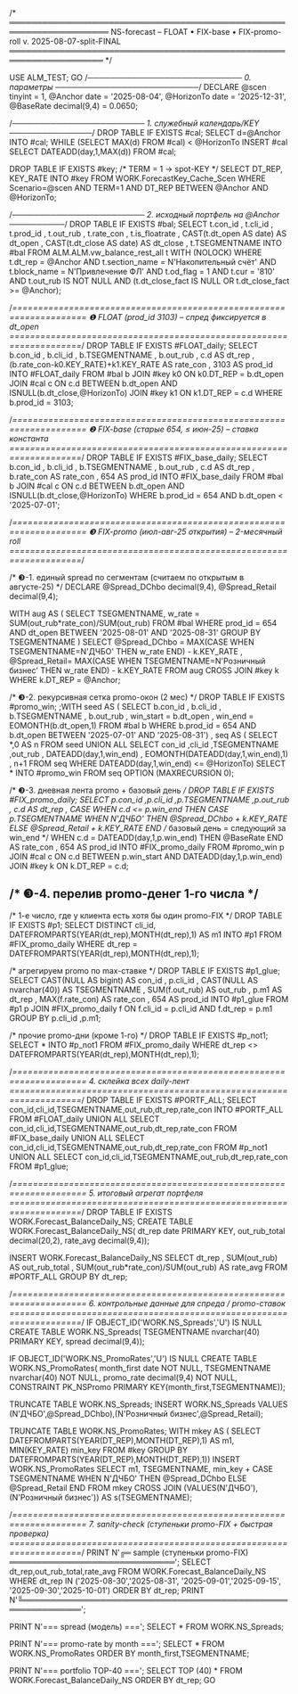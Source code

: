/* ════════════════════════════════════════════════════════════════════
     NS-forecast – FLOAT • FIX-base • FIX-promo-roll
     v. 2025-08-07-split-FINAL
   ═══════════════════════════════════════════════════════════════════ */

USE ALM_TEST;
GO
/*──────────────────────────── 0. параметры ──────────────────────────*/
DECLARE
    @scen      tinyint      = 1,
    @Anchor    date         = '2025-08-04',
    @HorizonTo date         = '2025-12-31',
    @BaseRate  decimal(9,4) = 0.0650;

/*──────────────────────── 1. служебный календарь/KEY ───────────────*/
DROP TABLE IF EXISTS #cal;
SELECT d=@Anchor INTO #cal;
WHILE (SELECT MAX(d) FROM #cal) < @HorizonTo
      INSERT #cal SELECT DATEADD(day,1,MAX(d)) FROM #cal;

DROP TABLE IF EXISTS #key;            /* TERM = 1 → spot-KEY */
SELECT DT_REP, KEY_RATE
INTO   #key
FROM   WORK.ForecastKey_Cache_Scen
WHERE  Scenario=@scen AND TERM=1
  AND  DT_REP BETWEEN @Anchor AND @HorizonTo;

/*──────────────────────── 2. исходный портфель на @Anchor ──────────*/
DROP TABLE IF EXISTS #bal;
SELECT  t.con_id ,
        t.cli_id ,
        t.prod_id ,
        t.out_rub ,
        t.rate_con ,
        t.is_floatrate ,
        CAST(t.dt_open  AS date) AS dt_open ,
        CAST(t.dt_close AS date) AS dt_close ,
        t.TSEGMENTNAME
INTO    #bal
FROM    ALM.ALM.vw_balance_rest_all t WITH (NOLOCK)
WHERE   t.dt_rep        = @Anchor
  AND   t.section_name  = N'Накопительный счёт'
  AND   t.block_name    = N'Привлечение ФЛ'
  AND   t.od_flag       = 1
  AND   t.cur           = '810'
  AND   t.out_rub IS NOT NULL
  AND  (t.dt_close_fact IS NULL OR t.dt_close_fact >= @Anchor);

/*====================================================================
   ❶  FLOAT  (prod_id 3103)   – спред фиксируется в dt_open
  ====================================================================*/
DROP TABLE IF EXISTS #FLOAT_daily;
SELECT  b.con_id ,
        b.cli_id ,
        b.TSEGMENTNAME ,
        b.out_rub ,
        c.d                                  AS dt_rep ,
        (b.rate_con-k0.KEY_RATE)+k1.KEY_RATE AS rate_con ,
        3103                                 AS prod_id
INTO    #FLOAT_daily
FROM    #bal b
JOIN    #key k0 ON k0.DT_REP = b.dt_open
JOIN    #cal c  ON c.d BETWEEN b.dt_open AND ISNULL(b.dt_close,@HorizonTo)
JOIN    #key k1 ON k1.DT_REP = c.d
WHERE   b.prod_id = 3103;

/*====================================================================
   ❷  FIX-base  (старые 654, ≤ июн-25)  – ставка константа
  ====================================================================*/
DROP TABLE IF EXISTS #FIX_base_daily;
SELECT  b.con_id ,
        b.cli_id ,
        b.TSEGMENTNAME ,
        b.out_rub ,
        c.d        AS dt_rep ,
        b.rate_con AS rate_con ,
        654        AS prod_id
INTO    #FIX_base_daily
FROM    #bal b
JOIN    #cal c ON c.d BETWEEN b.dt_open AND ISNULL(b.dt_close,@HorizonTo)
WHERE   b.prod_id = 654
  AND   b.dt_open < '2025-07-01';

/*====================================================================
   ❸  FIX-promo  (июл-авг-25 открытия)  – 2-месячный roll
  ====================================================================*/

/* ❸-1. единый spread по сегментам (считаем по открытым в августе-25) */
DECLARE @Spread_DChbo  decimal(9,4),
        @Spread_Retail decimal(9,4);

WITH aug AS (
     SELECT TSEGMENTNAME,
            w_rate = SUM(out_rub*rate_con)/SUM(out_rub)
     FROM   #bal
     WHERE  prod_id = 654
       AND  dt_open BETWEEN '2025-08-01' AND '2025-08-31'
     GROUP  BY TSEGMENTNAME )
SELECT @Spread_DChbo  = MAX(CASE WHEN TSEGMENTNAME=N'ДЧБО'            THEN w_rate END) - k.KEY_RATE ,
       @Spread_Retail= MAX(CASE WHEN TSEGMENTNAME=N'Розничный бизнес' THEN w_rate END) - k.KEY_RATE
FROM   aug
CROSS  JOIN #key k
WHERE  k.DT_REP = @Anchor;

/* ❸-2. рекурсивная сетка promo-окон (2 мес) */
DROP TABLE IF EXISTS #promo_win;
;WITH seed AS (
      SELECT  b.con_id ,
              b.cli_id ,
              b.TSEGMENTNAME ,
              b.out_rub ,
              win_start = b.dt_open ,
              win_end   = EOMONTH(b.dt_open,1)
      FROM    #bal b
      WHERE   b.prod_id = 654
        AND   b.dt_open BETWEEN '2025-07-01' AND '2025-08-31')
, seq AS (
      SELECT *,0 AS n FROM seed
      UNION ALL
      SELECT  con_id ,cli_id ,TSEGMENTNAME ,out_rub ,
              DATEADD(day,1,win_end) ,
              EOMONTH(DATEADD(day,1,win_end),1) ,
              n+1
      FROM    seq
      WHERE   DATEADD(day,1,win_end) <= @HorizonTo)
SELECT * INTO #promo_win FROM seq OPTION (MAXRECURSION 0);

/* ❸-3. дневная лента promo + базовый день */
DROP TABLE IF EXISTS #FIX_promo_daily;
SELECT  p.con_id ,p.cli_id ,p.TSEGMENTNAME ,p.out_rub ,
        c.d AS dt_rep ,
        CASE
             WHEN c.d <= p.win_end
                  THEN CASE p.TSEGMENTNAME
                           WHEN N'ДЧБО'            THEN @Spread_DChbo  + k.KEY_RATE
                           ELSE                         @Spread_Retail + k.KEY_RATE
                       END
             /* базовый день = следующий за win_end */
             WHEN c.d = DATEADD(day,1,p.win_end)
                  THEN @BaseRate
        END AS rate_con ,
        654 AS prod_id
INTO    #FIX_promo_daily
FROM    #promo_win p
JOIN    #cal c  ON c.d BETWEEN p.win_start AND DATEADD(day,1,p.win_end)
JOIN    #key k  ON k.DT_REP = c.d;

/* ❸-4. перелив promo-денег 1-го числа */
--------------------------------------------------------------
/* 1-e число, где у клиента есть хотя бы один promo-FIX */
DROP TABLE IF EXISTS #p1;
SELECT DISTINCT cli_id,
       DATEFROMPARTS(YEAR(dt_rep),MONTH(dt_rep),1) AS m1
INTO   #p1
FROM   #FIX_promo_daily
WHERE  dt_rep = DATEFROMPARTS(YEAR(dt_rep),MONTH(dt_rep),1);

/* агрегируем promo по max-ставке */
DROP TABLE IF EXISTS #p1_glue;
SELECT  CAST(NULL AS bigint)                  AS con_id ,
        p.cli_id ,
        CAST(NULL AS nvarchar(40))            AS TSEGMENTNAME ,
        SUM(f.out_rub)                        AS out_rub ,
        p.m1                                  AS dt_rep ,
        MAX(f.rate_con)                       AS rate_con ,
        654                                   AS prod_id
INTO    #p1_glue
FROM    #p1 p
JOIN    #FIX_promo_daily f
       ON  f.cli_id = p.cli_id
       AND f.dt_rep = p.m1
GROUP  BY p.cli_id ,p.m1;

/* прочие promo-дни (кроме 1-го) */
DROP TABLE IF EXISTS #p_not1;
SELECT * INTO #p_not1
FROM   #FIX_promo_daily
WHERE  dt_rep <> DATEFROMPARTS(YEAR(dt_rep),MONTH(dt_rep),1);

/*====================================================================
   4. склейка всех daily-лент
  ====================================================================*/
DROP TABLE IF EXISTS #PORTF_ALL;
SELECT con_id,cli_id,TSEGMENTNAME,out_rub,dt_rep,rate_con
INTO   #PORTF_ALL
FROM   #FLOAT_daily
UNION  ALL
SELECT con_id,cli_id,TSEGMENTNAME,out_rub,dt_rep,rate_con
FROM   #FIX_base_daily
UNION  ALL
SELECT con_id,cli_id,TSEGMENTNAME,out_rub,dt_rep,rate_con
FROM   #p_not1
UNION  ALL
SELECT con_id,cli_id,TSEGMENTNAME,out_rub,dt_rep,rate_con
FROM   #p1_glue;

/*====================================================================
   5. итоговый агрегат портфеля
  ====================================================================*/
DROP TABLE IF EXISTS WORK.Forecast_BalanceDaily_NS;
CREATE TABLE WORK.Forecast_BalanceDaily_NS(
  dt_rep date PRIMARY KEY,
  out_rub_total decimal(20,2),
  rate_avg      decimal(9,4));

INSERT WORK.Forecast_BalanceDaily_NS
SELECT  dt_rep ,
        SUM(out_rub)                       AS out_rub_total ,
        SUM(out_rub*rate_con)/SUM(out_rub) AS rate_avg
FROM   #PORTF_ALL
GROUP  BY dt_rep;

/*====================================================================
   6. контрольные данные для спреда / promo-ставок
  ====================================================================*/
IF OBJECT_ID('WORK.NS_Spreads','U') IS NULL
    CREATE TABLE WORK.NS_Spreads(
        TSEGMENTNAME nvarchar(40) PRIMARY KEY,
        spread       decimal(9,4));

IF OBJECT_ID('WORK.NS_PromoRates','U') IS NULL
    CREATE TABLE WORK.NS_PromoRates(
        month_first  date         NOT NULL,
        TSEGMENTNAME nvarchar(40) NOT NULL,
        promo_rate   decimal(9,4) NOT NULL,
        CONSTRAINT   PK_NSPromo PRIMARY KEY(month_first,TSEGMENTNAME));

TRUNCATE TABLE WORK.NS_Spreads;
INSERT  WORK.NS_Spreads
VALUES (N'ДЧБО',@Spread_DChbo),(N'Розничный бизнес',@Spread_Retail);

TRUNCATE TABLE WORK.NS_PromoRates;
WITH mkey AS (
     SELECT DATEFROMPARTS(YEAR(DT_REP),MONTH(DT_REP),1) AS m1,
            MIN(KEY_RATE) min_key
     FROM   #key
     GROUP  BY DATEFROMPARTS(YEAR(DT_REP),MONTH(DT_REP),1))
INSERT WORK.NS_PromoRates
SELECT m1,
       TSEGMENTNAME,
       min_key + CASE TSEGMENTNAME
                     WHEN N'ДЧБО'            THEN @Spread_DChbo
                     ELSE                         @Spread_Retail
                END
FROM   mkey
CROSS  JOIN (VALUES(N'ДЧБО'),(N'Розничный бизнес')) AS s(TSEGMENTNAME);

/*====================================================================
   7. sanity-check  (ступеньки promo-FIX + быстрая проверка)
  ====================================================================*/
PRINT N'╔═ sample (ступеньки promo-FIX) ══════════════════════════════';
SELECT dt_rep,out_rub_total,rate_avg
FROM   WORK.Forecast_BalanceDaily_NS
WHERE  dt_rep IN ('2025-08-30','2025-08-31',
                  '2025-09-01','2025-09-15',
                  '2025-09-30','2025-10-01')
ORDER  BY dt_rep;
PRINT N'╚═════════════════════════════════════════════════════════════';

PRINT N'=== spread (модель) ===';
SELECT * FROM WORK.NS_Spreads;

PRINT N'=== promo-rate by month ===';
SELECT * FROM WORK.NS_PromoRates ORDER BY month_first,TSEGMENTNAME;

PRINT N'=== portfolio TOP-40 ===';
SELECT TOP (40) *
FROM   WORK.Forecast_BalanceDaily_NS
ORDER  BY dt_rep;
GO
